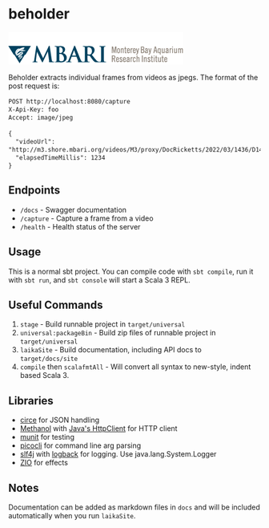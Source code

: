 # beholder

![MBARI logo](docs/images/logo-mbari-3b.png)

Beholder extracts individual frames from videos as jpegs. The format of the post request is:

```text
POST http://localhost:8080/capture
X-Api-Key: foo
Accept: image/jpeg

{
  "videoUrl": "http://m3.shore.mbari.org/videos/M3/proxy/DocRicketts/2022/03/1436/D1436_20220322T132758Z_h264.mp4",
  "elapsedTimeMillis": 1234
}
```

## Endpoints

- `/docs` - Swagger documentation
- `/capture` - Capture a frame from a video
- `/health` - Health status of the server

## Usage

This is a normal sbt project. You can compile code with `sbt compile`, run it with `sbt run`, and `sbt console` will start a Scala 3 REPL.

## Useful Commands

1. `stage` - Build runnable project in `target/universal`
2. `universal:packageBin` - Build zip files of runnable project in `target/universal`
3. `laikaSite` - Build documentation, including API docs to `target/docs/site`
4. `compile` then `scalafmtAll` - Will convert all syntax to new-style, indent based Scala 3.

## Libraries

- [circe](https://circe.github.io/circe/) for JSON handling
- [Methanol](https://github.com/mizosoft/methanol) with [Java's HttpClient](https://docs.oracle.com/en/java/javase/17/docs/api/java.net.http/java/net/http/HttpClient.html) for HTTP client
- [munit](https://github.com/scalameta/munit) for testing
- [picocli](https://picocli.info/) for command line arg parsing
- [slf4j](http://www.slf4j.org/) with [logback](http://logback.qos.ch/) for logging. Use java.lang.System.Logger
- [ZIO](https://zio.dev/) for effects

## Notes

Documentation can be added as markdown files in `docs` and will be included automatically when you run `laikaSite`.
